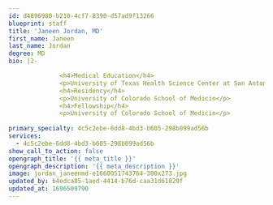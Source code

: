 ```yaml
---
id: d4896980-b210-4cf7-8390-d57ad9f13266
blueprint: staff
title: 'Janeen Jordan, MD'
first_name: Janeen
last_name: Jordan
degree: MD
bio: |2-

              <h4>Medical Education</h4>
              <p>University of Texas Health Science Center at San Antonio</p>
              <h4>Residency</h4>
              <p>University of Colorado School of Medicin</p>
              <h4>Fellowship</h4>
              <p>University of Colorado School of Medicin</p>
          
primary_specialty: 4c5c2ebe-6dd8-4bd3-b605-298b099ad56b
services:
  - 4c5c2ebe-6dd8-4bd3-b605-298b099ad56b
show_call_to_action: false
opengraph_title: '{{ meta_title }}'
opengraph_description: '{{ meta_description }}'
image: jordan_janeenmd-e1660051743764-300x273.jpg
updated_by: b4edca85-1aed-4414-b76d-caa31d61829f
updated_at: 1696509790
---
```

